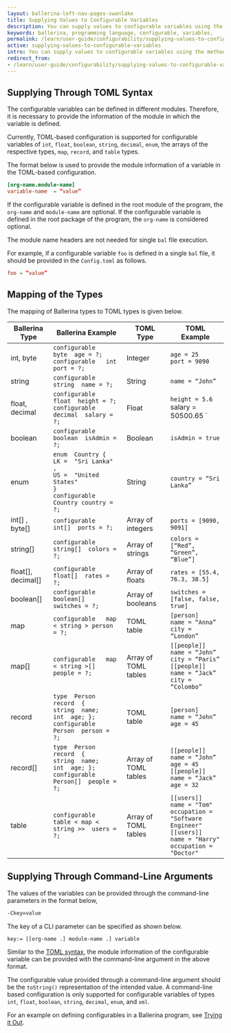 ```yaml
---
layout: ballerina-left-nav-pages-swanlake
title: Supplying Values to Configurable Variables
description: You can supply values to configurable variables using the methods below.
keywords: ballerina, programming language, configurable, variables, 
permalink: /learn/user-guide/configurability/supplying-values-to-configurable-variables/
active: supplying-values-to-configurable-variables
intro: You can supply values to configurable variables using the methods below.
redirect_from:
- /learn/user-guide/configurability/supplying-values-to-configurable-variables
---
```


## Supplying Through TOML Syntax

The configurable variables can be defined in different modules. Therefore, it is necessary to provide the information of the module in which the variable is defined. 

Currently, TOML-based configuration is supported for configurable variables of `int`, `float`, `boolean`, `string`, `decimal`, `enum`,  the arrays of the respective types, `map`, `record`, and `table` types.

The format below is used to provide the module information of a variable in the TOML-based configuration.

```toml
[org-name.module-name]
variable-name  = “value”
```

If the configurable variable is defined in the root module of the program, the `org-name` and `module-name` are optional. If the configurable variable is defined in the root package of the program, the `org-name` is considered optional.

The module name headers are not needed for single `bal` file execution.

For example, if a configurable variable `foo` is defined in a single `bal` file, it should be provided in the `Config.toml` as follows. 

```toml
foo = “value”
```

## Mapping of the Types

The mapping of Ballerina types to TOML types is given below.

| Ballerina Type     	| Ballerina Example                                                                                                               	| TOML Type            	| TOML Example                                                                                                                                	|
|--------------------	|---------------------------------------------------------------------------------------------------------------------------------	|----------------------	|---------------------------------------------------------------------------------------------------------------------------------------------	|
| int, byte          	| `configurable   byte  age = ?;`<br/>  `configurable   int  port = ?;`                                                           	| Integer              	| `age = 25` <br/>  `port = 9090`                                                                                                             	|
| string             	| `configurable   string  name = ?; `                                                                                             	| String               	| `name = “John”`                                                                                                                             	|
| float, decimal     	| `configurable   float  height = ?;`<br/>  `configurable   decimal  salary = ?; `                                                	| Float                	| `height = 5.6`<br/>  salary = 50500.65 `                                                                                                    	|
| boolean            	| `configurable   boolean  isAdmin = ?;`                                                                                          	| Boolean              	| `isAdmin = true`                                                                                                                            	|
| enum               	| `enum  Country {`<br/>   `LK =  "Sri Lanka" ,`<br/>  `US =  "United States"`<br/> `}`<br/> `configurable  Country country = ?;` 	| String               	| `country = “Sri Lanka”`                                                                                                                     	|
| int[] , byte[]     	| `configurable   int[]  ports = ?;`                                                                                              	| Array of integers    	| `ports = [9090, 9091]`                                                                                                                      	|
| string[]           	| `configurable   string[]  colors = ?;`                                                                                          	| Array of strings     	| `colors = [“Red”, “Green”, “Blue”]`                                                                                                         	|
| float[], decimal[] 	| `configurable   float[]  rates = ?;`                                                                                            	| Array of floats      	| `rates = [55.4, 76.3, 38.5]`                                                                                                                	|
| boolean[]          	| `configurable   boolean[]  switches = ?;`                                                                                       	| Array of booleans    	| `switches = [false, false, true]`                                                                                                           	|
| map                	| `configurable   map < string > person = ?;`                                                                                     	| TOML table           	| `[person]`<br/> `name = “Anna”`<br/> `city = “London”`                                                                                      	|
| map[]              	| `configurable   map < string >[] people = ?;`                                                                                   	| Array of TOML tables 	| `[[people]]`<br/> `name = “John”`<br/> `city = “Paris”`<br/> `[[people]]`<br/> `name = “Jack”`<br/> `city = “Colombo”`                      	|
| record             	| `type  Person  record  {`<br/>    `string  name;`<br/>    `int  age; };`<br/>  `configurable   Person  person = ?;`             	| TOML table           	| `[person]`<br/>  `name = “John”`</br> `age = 45`</br>                                                                                       	|
| record[]           	| `type  Person  record  {`<br/>    `string  name;`<br/>    `int  age; };`<br/>  `configurable   Person[]  people = ?;`           	| Array of TOML tables 	| `[[people]]`<br/>  `name = “John”`<br/> `age = 45`<br/> `[[people]]`<br/>  `name = “Jack”`<br/> `age = 32`                                  	|
| table              	| `configurable   table < map < string >>  users = ?;`                                                                            	| Array of TOML tables 	| `[[users]]`<br/> `name = "Tom"`<br/> `occupation = "Software Engineer"`<br/> `[[users]]`<br/> `name = "Harry"`<br/> `occupation = "Doctor"` 	|

## Supplying Through Command-Line Arguments

The values of the variables can be provided through the command-line parameters in the format below,

```bash
-Ckey=value
```

The key of a CLI parameter can be specified as shown below.

```bash
key:= [[org-name .] module-name .] variable
```

Similar to the [TOML syntax](#supplying-through-toml-syntax), the module information of the configurable variable can be provided with the command-line argument in the above format.

The configurable value provided through a command-line argument should be the `toString()` representation of the intended value. A command-line based configuration is only supported for configurable variables of types `int`, `float`, `boolean`, `string`, `decimal`, `enum`, and `xml`. 

For an example on defining configurables in a Ballerina program, see [Trying it Out](/learn/user-guide/configurability/trying-it-out/).

<style> #tree-expand-all , #tree-collapse-all, .cTocElements {display:none;} .cGitButtonContainer {padding-left: 40px;} </style>